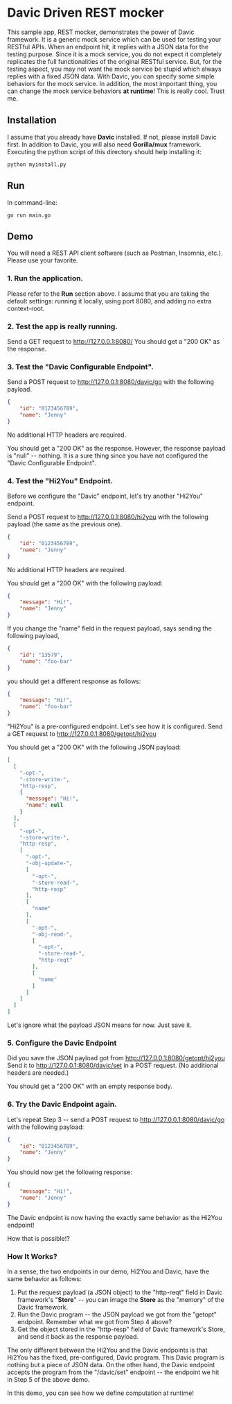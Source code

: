 # Davic Driven REST mocker 

This sample app, REST mocker, demonstrates the power of Davic framework. 
It is a generic mock service which can be used for testing your RESTful APIs. 
When an endpoint hit, it replies with a JSON data for the testing purpose. 
Since it is a mock service, you do not expect it completely replicates the full functionalities of the original RESTful service. 
But, for the testing aspect, you may not want the mock service be stupid which always replies with a fixed JSON data. 
With Davic, you can specify some simple behaviors for the mock service. 
In addition, the most important thing, you can change the mock service behaviors **at runtime**! 
This is really cool. Trust me. 

## Installation 
I assume that you already have **Davic** installed. If not, please install Davic first. 
In addition to Davic, you will also need **Gorilla/mux** framework. 
Executing the python script of this directory should help installing it: 
```
python myinstall.py
```

## Run
In command-line:  
```
go run main.go
```

## Demo 
You will need a REST API client software (such as Postman, Insomnia, etc.). 
Please use your favorite. 

### 1. Run the application.

Please refer to the **Run** section above. 
I assume that you are taking the default settings: running it locally, using port 8080, and adding no extra context-root. 

### 2. Test the app is really running. 

Send a GET request to http://127.0.0.1:8080/ 
You should get a "200 OK" as the response. 

### 3. Test the "Davic Configurable Endpoint". 

Send a POST request to http://127.0.0.1:8080/davic/go with the following payload. 
```json
{
    "id": "0123456789", 
    "name": "Jenny"
}
```
No additional HTTP headers are required. 

You should get a "200 OK" as the response. 
However, the response payload is "null" -- nothing. 
It is a sure thing since you have not configured the "Davic Configurable Endpoint". 

### 4. Test the "Hi2You" Endpoint. 

Before we configure the "Davic" endpoint, let's try another "Hi2You" endpoint. 

Send a POST request to http://127.0.0.1:8080/hi2you with the following payload (the same as the previous one).  
```json
{
    "id": "0123456789", 
    "name": "Jenny"
}
```
No additional HTTP headers are required. 

You should get a "200 OK" with the following payload: 
```json
{
    "message": "Hi!",
    "name": "Jenny"
}
```

If you change the "name" field in the request payload, says sending the following payload, 
```json
{
    "id": "13579", 
    "name": "foo-bar"
}
```
you should get a different response as follows: 
```json
{
    "message": "Hi!",
    "name": "foo-bar"
}
```

"Hi2You" is a pre-configured endpoint. Let's see how it is configured. 
Send a GET request to http://127.0.0.1:8080/getopt/hi2you

You should get a "200 OK" with the following JSON payload: 
```json
[
  [
    "-opt-",
    "-store-write-",
    "http-resp",
    {
      "message": "Hi!",
      "name": null
    }
  ],
  [
    "-opt-",
    "-store-write-",
    "http-resp",
    [
      "-opt-",
      "-obj-update-",
      [
        "-opt-",
        "-store-read-",
        "http-resp"
      ],
      [
        "name"
      ],
      [
        "-opt-",
        "-obj-read-",
        [
          "-opt-",
          "-store-read-",
          "http-reqt"
        ],
        [
          "name"
        ]
      ]
    ]
  ]
]
```

Let's ignore what the payload JSON means for now. Just save it. 

### 5. Configure the Davic Endpoint 

Did you save the JSON payload got from http://127.0.0.1:8080/getopt/hi2you
Send it to http://127.0.0.1:8080/davic/set in a POST request. (No additional headers are needed.) 

You should get a "200 OK" with an empty response body. 

### 6. Try the Davic Endpoint again. 

Let's repeat Step 3 -- send a POST request to http://127.0.0.1:8080/davic/go with the following payload: 
```json
{ 
    "id": "0123456789", 
    "name": "Jenny"
}
``` 

You should now get the following response: 
```json
{
    "message": "Hi!", 
    "name": "Jenny"
}
```
The Davic endpoint is now having the exactly same behavior as the Hi2You endpoint! 

How that is possible!? 

### How It Works? 

In a sense, the two endpoints in our demo, Hi2You and Davic, have the same behavior as follows: 
1. Put the request payload (a JSON object) to the "http-reqt" field in Davic framework's "**Store**" -- you can image the **Store** as the "memory" of the Davic framework. 
2. Run the Davic program -- the JSON payload we got from the "getopt" endpoint. Remember what we got from Step 4 above? 
3. Get the object stored in the "http-resp" field of Davic framework's Store, and send it back as the response payload. 

The only different between the Hi2You and the Davic endpoints is that Hi2You has the fixed, pre-configured, Davic program. This Davic program is nothing but a piece of JSON data. 
On the other hand, the Davic endpoint accepts the program from the "/davic/set" endpoint -- the endpoint we hit in Step 5 of the above demo. 

In this demo, you can see how we define computation at runtime! 